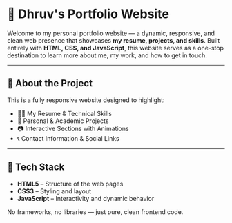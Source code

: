 # 💼 Dhruv's Portfolio Website

Welcome to my personal portfolio website — a dynamic, responsive, and clean web presence that showcases **my resume, projects, and skills**. Built entirely with **HTML, CSS, and JavaScript**, this website serves as a one-stop destination to learn more about me, my work, and how to get in touch.

---

## 🧠 About the Project

This is a fully responsive website designed to highlight:

- 👨‍💻 My Resume & Technical Skills
- 🚀 Personal & Academic Projects
- 📷 Interactive Sections with Animations
- 📞 Contact Information & Social Links

---

## 🚀 Tech Stack

- **HTML5** – Structure of the web pages  
- **CSS3** – Styling and layout  
- **JavaScript** – Interactivity and dynamic behavior  

No frameworks, no libraries — just pure, clean frontend code.

